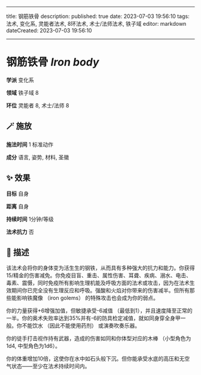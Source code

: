 
---
title: 钢筋铁骨
description: 
published: true
date: 2023-07-03 19:56:10
tags: 法术, 变化系, 灵能者法术, 8环法术, 术士/法师法术, 铁子域
editor: markdown
dateCreated: 2023-07-03 19:56:10

---

# **钢筋铁骨** *Iron body*

**学派** 变化系 

**领域** 铁子域 8

**环位** 灵能者 8, 术士/法师 8

## 🪄 施放

**施法时间** 1 标准动作

**成分** 语言, 姿势, 材料, 圣徽

## ✨ 效果 

**目标** 自身 

**距离** 自身  

**持续时间** 1分钟/等级 

**法术抗力** 否

## 📖 描述

该法术会将你的身体变为活生生的钢铁，从而具有多种强大的抗力和能力。你获得15/精金的伤害减免。你免疫目盲、重击、属性伤害、耳聋、疾病、溺水、电击、毒素、震慑，同时免疫所有影响生理机能及呼吸方面的法术或攻击，因为在法术生效期间你已完全没有生理反应和呼吸。强酸和火焰对你带来的伤害减半。但所有那些能影响铁魔像 （iron golems） 的特殊攻击也会成为你的弱点。

你的力量获得+6增强加值，但敏捷承受-6减值 （最低到1），并且速度降至正常的一半。你的奥术失败率达到35%并有-6的防具检定减值，就如同身穿全身甲一般。你不能饮水 （因此不能使用药剂） 或演奏吹奏乐器。

你的徒手打击视作持有武器，造成的伤害如同和你体型对应的木棒 （小型角色为1d4, 中型角色为1d6）。

你的体重增加10倍，这使你在水中如石头般下沉。但你能承受水底的高压和无空气状态——至少在法术持续时间内。
    